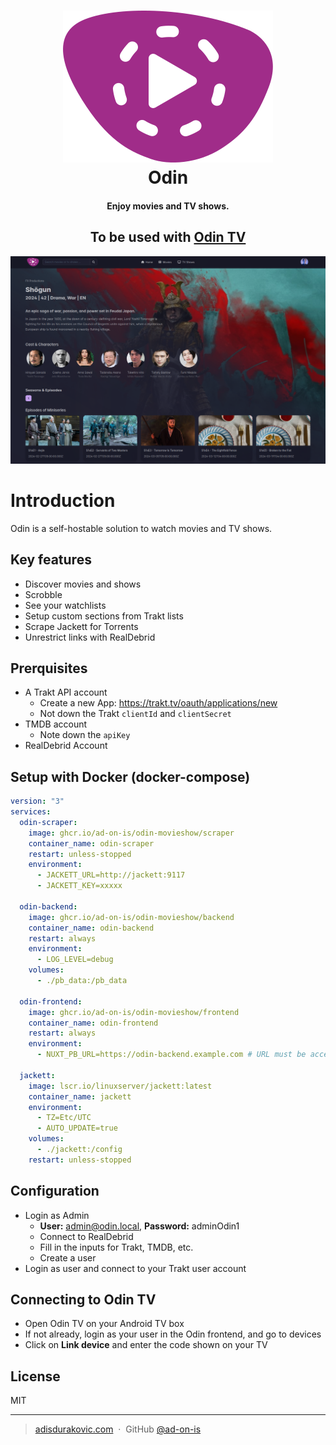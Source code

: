 <h1 align="center">
<img src="./apps/frontend/public/logo.svg" /><br />
Odin
</h1>

<h4 align="center">Enjoy movies and TV shows.</h4>

<h2 align="center">To be used with <a href="#">Odin TV</a></h2>

![screenshot](./screenshots/odin-screenshot.png)

# Introduction

Odin is a self-hostable solution to watch movies and TV shows.

## Key features

- Discover movies and shows
- Scrobble
- See your watchlists
- Setup custom sections from Trakt lists
- Scrape Jackett for Torrents
- Unrestrict links with RealDebrid

## Prerquisites

- A Trakt API account
  - Create a new App: https://trakt.tv/oauth/applications/new
  - Not down the Trakt `clientId` and `clientSecret`
- TMDB account
  - Note down the `apiKey`
- RealDebrid Account

## Setup with Docker (docker-compose)

```yml
version: "3"
services:
  odin-scraper:
    image: ghcr.io/ad-on-is/odin-movieshow/scraper
    container_name: odin-scraper
    restart: unless-stopped
    environment:
      - JACKETT_URL=http://jackett:9117
      - JACKETT_KEY=xxxxx

  odin-backend:
    image: ghcr.io/ad-on-is/odin-movieshow/backend
    container_name: odin-backend
    restart: always
    environment:
      - LOG_LEVEL=debug
    volumes:
      - ./pb_data:/pb_data

  odin-frontend:
    image: ghcr.io/ad-on-is/odin-movieshow/frontend
    container_name: odin-frontend
    restart: always
    environment:
      - NUXT_PB_URL=https://odin-backend.example.com # URL must be accessible within your network

  jackett:
    image: lscr.io/linuxserver/jackett:latest
    container_name: jackett
    environment:
      - TZ=Etc/UTC
      - AUTO_UPDATE=true
    volumes:
      - ./jackett:/config
    restart: unless-stopped
```

## Configuration

- Login as Admin
  - **User:** admin@odin.local, **Password:** adminOdin1
  - Connect to RealDebrid
  - Fill in the inputs for Trakt, TMDB, etc.
  - Create a user
- Login as user and connect to your Trakt user account

## Connecting to Odin TV

- Open Odin TV on your Android TV box
- If not already, login as your user in the Odin frontend, and go to devices
- Click on **Link device** and enter the code shown on your TV

## License

MIT

---

> [adisdurakovic.com](https://adisdurakovic.com) &nbsp;&middot;&nbsp;
> GitHub [@ad-on-is](https://github.com/ad-on-is)
